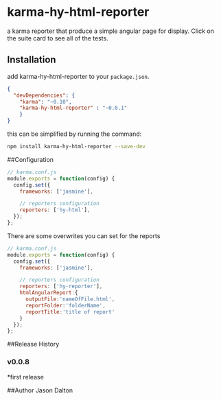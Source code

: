 karma-hy-html-reporter
======================

a karma reporter that produce a simple angular page for display.  Click on the suite card to see all of the tests.

## Installation
add karma-hy-html-reporter to your `package.json`. 
```json
{ 
  "devDependencies": {
    "karma": "~0.10",
    "karma-hy-html-reporter" : "~0.0.1"
    }
}
```
this can be simplified by running the command:
```bash
npm install karma-hy-html-reporter --save-dev
```

##Configuration
```js
// karma.conf.js
module.exports = function(config) {
  config.set({
    frameworks: ['jasmine'],

    // reporters configuration
    reporters: ['hy-html'],
  });
};
```

There are some overwrites you can set for the reports 
```js
// karma.conf.js
module.exports = function(config) {
  config.set({
    frameworks: ['jasmine'],

    // reporters configuration
    reporters: ['hy-reporter'],
    htmlAngularReport:{
      outputFile:'nameOfFile.html',
      reportFolder:'folderName',
      reportTitle:'title of report'
    }
  });
};
```
##Release History
### v0.0.8
*first release

##Author
Jason Dalton
